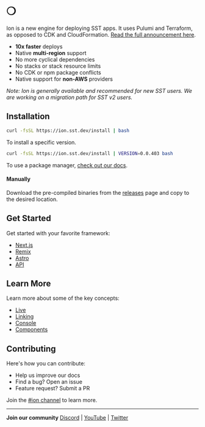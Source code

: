 # ❍

Ion is a new engine for deploying SST apps. It uses Pulumi and Terraform, as opposed to CDK and CloudFormation. [Read the full announcement here](https://sst.dev/blog/moving-away-from-cdk.html).

- **10x faster** deploys
- Native **multi-region** support
- No more cyclical dependencies
- No stacks or stack resource limits
- No CDK or npm package conflicts
- Native support for **non-AWS** providers

_Note: Ion is generally available and recommended for new SST users. We are working on a migration path for SST v2 users._

## Installation

```bash
curl -fsSL https://ion.sst.dev/install | bash
```

To install a specific version.

```bash
curl -fsSL https://ion.sst.dev/install | VERSION=0.0.403 bash
```

To use a package manager, [check out our docs](https://ion.sst.dev/docs/reference/cli/).

#### Manually

Download the pre-compiled binaries from the [releases](https://github.com/sst/ion/releases/latest) page and copy to the desired location.

## Get Started

Get started with your favorite framework:

- [Next.js](https://ion.sst.dev/docs/start/aws/nextjs)
- [Remix](https://ion.sst.dev/docs/start/aws/remix)
- [Astro](https://ion.sst.dev/docs/start/aws/astro)
- [API](https://ion.sst.dev/docs/start/aws/api)

## Learn More

Learn more about some of the key concepts:

- [Live](https://ion.sst.dev/docs/live)
- [Linking](https://ion.sst.dev/docs/linking)
- [Console](https://ion.sst.dev/docs/console)
- [Components](https://ion.sst.dev/docs/components)

## Contributing

Here's how you can contribute:

- Help us improve our docs
- Find a bug? Open an issue
- Feature request? Submit a PR 

Join the [#ion channel](https://sst.dev/discord) to learn more.

---

**Join our community** [Discord](https://sst.dev/discord) | [YouTube](https://www.youtube.com/c/sst-dev) | [Twitter](https://twitter.com/SST_dev)


